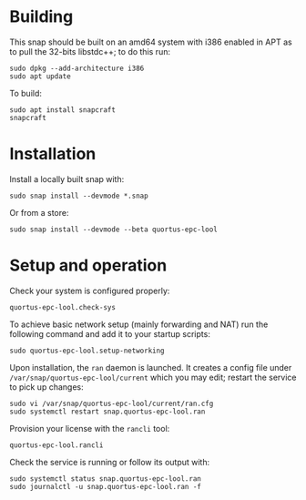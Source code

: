 # Building

This snap should be built on an amd64 system with i386 enabled in APT as to
pull the 32-bits libstdc++; to do this run:
```shell
sudo dpkg --add-architecture i386
sudo apt update
```

To build:
```shell
sudo apt install snapcraft
snapcraft
```

# Installation

Install a locally built snap with:
```shell
sudo snap install --devmode *.snap
```

Or from a store:
```shell
sudo snap install --devmode --beta quortus-epc-lool
```

# Setup and operation

Check your system is configured properly:
```shell
quortus-epc-lool.check-sys
```

To achieve basic network setup (mainly forwarding and NAT) run the following
command and add it to your startup scripts:
```shell
sudo quortus-epc-lool.setup-networking
```

Upon installation, the `ran` daemon is launched. It creates a config file under
`/var/snap/quortus-epc-lool/current` which you may edit; restart the service to
pick up changes:
```shell
sudo vi /var/snap/quortus-epc-lool/current/ran.cfg
sudo systemctl restart snap.quortus-epc-lool.ran
```

Provision your license with the `rancli` tool:
```shell
quortus-epc-lool.rancli
```

Check the service is running or follow its output with:
```shell
sudo systemctl status snap.quortus-epc-lool.ran
sudo journalctl -u snap.quortus-epc-lool.ran -f
```

